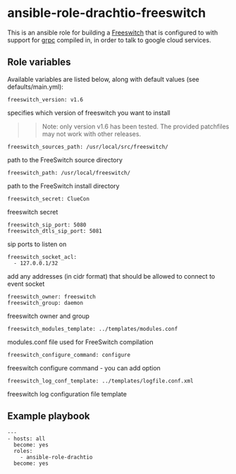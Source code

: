 # ansible-role-drachtio-freeswitch

This is an ansible role for building a [Freeswitch](https://freeswitch.org/) that is configured to  with support for [grpc](https://github.com/grpc/grpc) compiled in, in order to talk to google cloud services.

## Role variables

Available variables are listed below, along with default values (see defaults/main.yml):

```
freeswitch_version: v1.6 
```
specifies which version of freeswitch you want to install

>> Note: only version v1.6 has been tested.  The provided patchfiles may not work with other releases.

```
freeswitch_sources_path: /usr/local/src/freeswitch/
```
path to the FreeSwitch source directory

```
freeswitch_path: /usr/local/freeswitch/
```
path to the FreeSwitch install directory

```
freeswitch_secret: ClueCon 
```
freeswitch secret

```
freeswitch_sip_port: 5080
freeswitch_dtls_sip_port: 5081
```
sip ports to listen on

```
freeswitch_socket_acl:
  - 127.0.0.1/32
```
add any addresses (in cidr format) that should be allowed to connect to event socket

```
freeswitch_owner: freeswitch
freeswitch_group: daemon
```
freeswitch owner and group

```
freeswitch_modules_template: ../templates/modules.conf 
```
modules.conf file used for FreeSwitch compilation

```
freeswitch_configure_command: configure 
```
freeswitch configure command - you can add option

```
freeswitch_log_conf_template: ../templates/logfile.conf.xml

```
freeswitch log configuration file template

## Example playbook
```
---
- hosts: all
  become: yes
  roles:
    - ansible-role-drachtio
  become: yes
```
